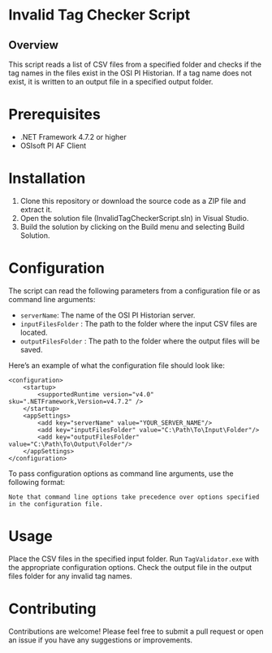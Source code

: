 # Invalid Tag Checker Script

## Overview
This script reads a list of CSV files from a specified folder and checks if the tag names in the files exist in the OSI PI Historian. If a tag name does not exist, it is written to an output file in a specified output folder.

# Prerequisites
* .NET Framework 4.7.2 or higher
* OSIsoft PI AF Client

# Installation
1. Clone this repository or download the source code as a ZIP file and extract it.
2. Open the solution file (InvalidTagCheckerScript.sln) in Visual Studio.
3. Build the solution by clicking on the Build menu and selecting Build Solution.

# Configuration
The script can read the following parameters from a configuration file or as command line arguments:

* `serverName`: The name of the OSI PI Historian server.
* `inputFilesFolder` : The path to the folder where the input CSV files are located.
* `outputFilesFolder` : The path to the folder where the output files will be saved.

Here’s an example of what the configuration file should look like:

``` <?xml version="1.0" encoding="utf-8" ?>
<configuration>
    <startup> 
        <supportedRuntime version="v4.0" sku=".NETFramework,Version=v4.7.2" />
    </startup>
	<appSettings>
		<add key="serverName" value="YOUR_SERVER_NAME"/>
		<add key="inputFilesFolder" value="C:\Path\To\Input\Folder"/>
		<add key="outputFilesFolder" value="C:\Path\To\Output\Folder"/>
	</appSettings>
</configuration>
```
To pass configuration options as command line arguments, use the following format:

```TagValidator.exe serverName="YOUR_SERVER_NAME" inputFilesFolder="C:\Path\To\Input\Folder" outputFilesFolder="C:\Path\To\Output\Folder"
Note that command line options take precedence over options specified in the configuration file.
```
# Usage
Place the CSV files in the specified input folder.
Run `TagValidator.exe` with the appropriate configuration options.
Check the output file in the output files folder for any invalid tag names.

# Contributing
Contributions are welcome! Please feel free to submit a pull request or open an issue if you have any suggestions or improvements.
